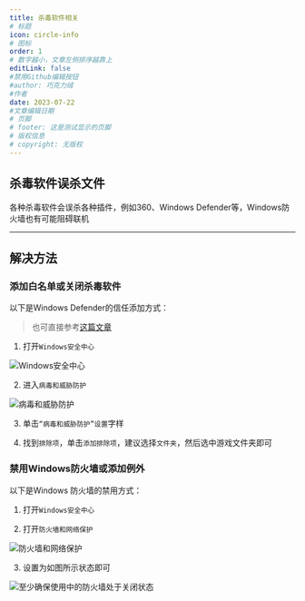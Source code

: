 ```yaml
---
title: 杀毒软件相关
# 标题
icon: circle-info
# 图标
order: 1
# 数字越小，文章左侧排序越靠上
editLink: false
#禁用Github编辑按钮
#author: 巧克力绒
#作者
date: 2023-07-22
#文章编辑日期
# 页脚
# footer: 这是测试显示的页脚
# 版权信息
# copyright: 无版权
---
```


## **杀毒软件误杀文件**
各种杀毒软件会误杀各种插件，例如360、Windows Defender等，Windows防火墙也有可能阻碍联机

---

## **解决方法**

### **添加白名单或关闭杀毒软件**

以下是Windows Defender的信任添加方式：

>也可直接参考[这篇文章](https://zhuanlan.zhihu.com/p/348518908)

1. 打开```Windows安全中心``` 

![Windows安全中心](https://img.514.live/img/202307220243578.png)

2. 进入```病毒和威胁防护```

![病毒和威胁防护](https://img.514.live/img/202307220243794.png)

3. 单击```“病毒和威胁防护”设置```字样

4. 找到```排除项```，单击```添加排除项```，建议选择```文件夹```，然后选中游戏文件夹即可

### 禁用Windows防火墙或添加例外

以下是Windows 防火墙的禁用方式：

1. 打开```Windows安全中心``` 

2. 打开```防火墙和网络保护```

![防火墙和网络保护](https://img.514.live/img/202307220252743.png)

3. 设置为如图所示状态即可

![至少确保使用中的防火墙处于关闭状态](https://img.514.live/img/202307220254395.png)
